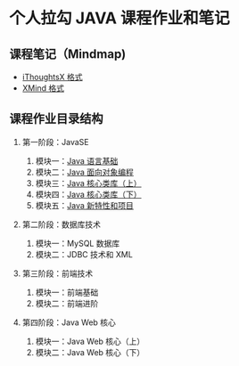 # 个人拉勾 JAVA 课程作业和笔记

## 课程笔记（Mindmap)
* [iThoughtsX 格式](lagou-java-notes.itmz)
* [XMind 格式](lagou-java-notes.xmind)

## 课程作业目录结构  
1. 第一阶段：JavaSE
    1. 模块一：[Java 语言基础](https://github.com/xsnaruto/lagou-java-homework/tree/阶段01_模块01_Java语言基础)
    2. 模块二：[Java 面向对象编程](https://github.com/xsnaruto/lagou-java-homework/tree/阶段01_模块02_面向对象编程)
    3. 模块三：[Java 核心类库（上）](/level01_module03/)
    4. 模块四：[Java 核心类库（下）](/level01_module04/)
    5. 模块五：[Java 新特性和项目](/level01_module05/)

2. 第二阶段：数据库技术
	1. 模块一：MySQL 数据库
	2. 模块二：JDBC 技术和 XML

3. 第三阶段：前端技术
	1. 模块一：前端基础
	2. 模块二：前端进阶

4. 第四阶段：Java Web 核心
    1. 模块一：Java Web 核心（上）
    2. 模块二：Java Web 核心（下）